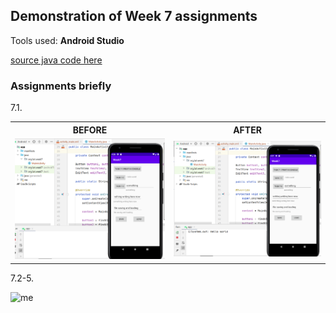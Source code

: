 ## Demonstration of Week 7 assignments   

Tools used: **Android Studio**   


[source java code here](https://github.com/saugkim/Olio2021s_LUT/tree/main/Week7/src) 

### Assignments briefly   
7.1.
<table>
  <tr>
    <th>BEFORE</th>
    <th>AFTER</th>
  </tr>
  <tr>
    <td><img src="https://github.com/saugkim/Olio2021s_LUT/blob/main/Week7/7-1_before.PNG" width="400"/></td>
    <td><img src="https://github.com/saugkim/Olio2021s_LUT/blob/main/Week7/7-1_after.PNG" width="400"/></td>
  </tr>
</table>

7.2-5.

![me](https://github.com/saugkim/Olio2021s_LUT/blob/main/Week7/week7_demo.gif)

